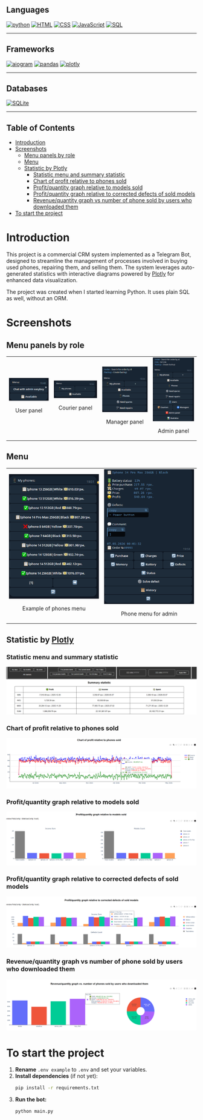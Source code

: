 ## Languages
[![python](https://img.shields.io/badge/python-3.13-d6123c?color=white&labelColor=d6123c&logo=python&logoColor=white)](#)
[![HTML](https://img.shields.io/badge/HTML-d6123c?color=white&labelColor=d6123c&logo=html5&logoColor=white)](#)
[![CSS](https://img.shields.io/badge/CSS-d6123c?color=white&labelColor=d6123c&logo=css3&logoColor=white)](#)
[![JavaScript](https://img.shields.io/badge/JavaScript-d6123c?color=white&labelColor=d6123c&logo=javascript&logoColor=white)](#)
[![SQL](https://img.shields.io/badge/SQL-d6123c?style=flat&color=white&labelColor=d6123c&logo=database&logoColor=white)](#)

---

## Frameworks
[![aiogram](https://img.shields.io/badge/aiogram-3.17.0-d6123c?color=white&labelColor=d6123c)](#)
[![pandas](https://img.shields.io/badge/pandas-2.2.3-d6123c?color=white&labelColor=d6123c)](#)
[![plotly](https://img.shields.io/badge/plotly-5.24.1-d6123c?color=white&labelColor=d6123c)](#)

---

## Databases
[![SQLite](https://img.shields.io/badge/SQLite-Database-d6123c?style=flat&logo=sqlite&logoColor=white&labelColor=d6123c&color=white)](#)

---

## Table of Contents

- [Introduction](#introduction)
- [Screenshots](#screenshots)
  - [Menu panels by role](#menu-panels-by-role)
  - [Menu](#menu)
  - [Statistic by Plotly](#statistic-by-plotly)
    - [Statistic menu and summary statistic](#statistic-menu-and-summary-statistic)
    - [Chart of profit relative to phones sold](#chart-of-profit-relative-to-phones-sold)
    - [Profit/quantity graph relative to models sold](#profitquantity-graph-relative-to-models-sold)
    - [Profit/quantity graph relative to corrected defects of sold models](#profitquantity-graph-relative-to-corrected-defects-of-sold-models)
    - [Revenue/quantity graph vs number of phone sold by users who downloaded them](#revenuequantity-graph-vs-number-of-phone-sold-by-users-who-downloaded-them)
- [To start the project](#to-start-the-project)

# Introduction

This project is a commercial CRM system implemented as a Telegram Bot, designed to streamline the management of processes involved in buying used phones, repairing them, and selling them. The system leverages auto-generated statistics with interactive diagrams powered by [Plotly](https://plotly.com/) for enhanced data visualization.

The project was created when I started learning Python. It uses plain SQL as well, without an ORM.

# Screenshots
## Menu panels by role
<table>
  <tr>
    <td align="center">
      <img src="images/user_panel.png" alt="User panel" width="250">
      <p>User panel</p>
    </td>
    <td align="center">
      <img src="images/courier_panel.png" alt="Courier panel" width="250">
      <p>Courier panel</p>
    </td>
    <td align="center">
      <img src="images/manager_panel.png" alt="Manager panel" width="250">
      <p>Manager panel</p>
    </td>
    <td align="center">
      <img src="images/admin_panel.png" alt="Admin panel" width="250">
      <p>Admin panel</p>
    </td>
  </tr>
</table>

## Menu
<table>
  <tr>
    <td align="center">
      <img src="images/phones_menu.png" alt="Phones menu" width="250">
      <p>Example of phones menu</p>
    </td>
    <td align="center">
      <img src="images/phone.png" alt="Phone" width="250">
      <p>Phone menu for admin</p>
    </td>
  </tr>
</table>


## Statistic by [Plotly](https://plotly.com/)
### Statistic menu and summary statistic
![Statistic](images/statistic1.png)

### Chart of profit relative to phones sold
![Statistic](images/statistic2.png)

### Profit/quantity graph relative to models sold
![Statistic](images/statistic3.png)

### Profit/quantity graph relative to corrected defects of sold models
![Statistic](images/statistic4.png)

### Revenue/quantity graph vs number of phone sold by users who downloaded them
![Statistic](images/statistic5.png)

# To start the project
1. **Rename** `.env example` to `.env` and set your variables.
2. **Install dependencies** (if not yet):
   ```sh
   pip install -r requirements.txt
   ```
3. **Run the bot:**
   ```sh
   python main.py
   ```